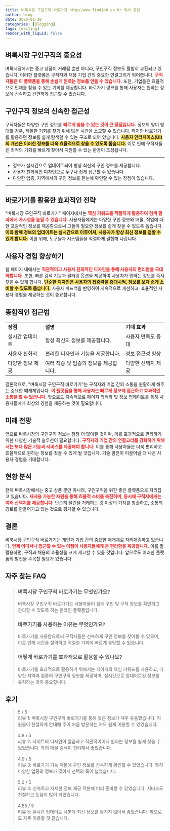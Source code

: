 ```yaml
---
title: 벼룩시장 구인구직 바로가기 http//www.findjob.co.kr 즉시 응답
author: bing
date: 2025-01-30
categories: [Blogging]
tags: [writing]
render_with_liquid: false
---
```



<h2 id='벼룩시장 구인구직의 중요성'>벼룩시장 구인구직의 중요성</h2>

<p>벼룩시장에서는 중고 상품이 거래될 뿐만 아니라, 구인구직 정보도 활발히 교환되고 있습니다. 이러한 플랫폼은 구직자와 채용 기업 간의 중요한 연결고리가 되어줍니다. <b><span style="color: #ee2323;">구직자들은 이 플랫폼을 통해 손쉽게 원하는 정보를 얻을 수 있습니다.</span></b> 또한, 기업들은 효율적으로 인재를 찾을 수 있는 기회를 제공합니다. 바로가기 링크를 통해 사용자는 원하는 정보에 신속하고 간편하게 접근할 수 있습니다.</p>

<h2 id='구인구직 정보의 신속한 접근성'>구인구직 정보의 신속한 접근성</h2>

<p>구직자들은 다양한 구인 정보를 <b><span style="color: #ee2323;">빠르게 찾을 수 있는 것이 큰 장점입니다.</span></b> 정보의 양이 방대할 경우, 적절한 기회를 찾기 위해 많은 시간을 소모할 수 있습니다. 하지만 바로가기를 활용하면 정보를 쉽게 탐색할 수 있는 구조로 되어 있습니다. <b><span style="background-color: #ffe066;">사용자 인터페이스(UI)의 개선은 이러한 정보를 더욱 효율적으로 찾을 수 있도록 돕습니다.</span></b> 이로 인해 구직자들은 최적의 기회를 빠르게 찾아서 지원할 수 있는 환경이 조성됩니다.</p>

<hr />

<ul>
    <li>정보가 실시간으로 업데이트되어 항상 최신의 구인 정보를 제공합니다.</li>
    <li>사용자 친화적인 디자인으로 누구나 쉽게 접근할 수 있습니다.</li>
    <li>다양한 업종, 지역에서의 구인 정보를 한눈에 확인할 수 있는 장점이 있습니다.</li>
</ul>

<hr />

<h2 id='바로가기를 활용한 효과적인 전략'>바로가기를 활용한 효과적인 전략</h2>

<p>"벼룩시장 구인구직 바로가기" 페이지에서는 <b><span style="color: #ee2323;">핵심 키워드를 적절하게 활용하여 검색 결과에서 가시성을 높일 수 있습니다.</span></b> 사용자들에게는 다양한 구인 정보와 매물, 직업에 대한 포괄적인 정보를 제공함으로써 그들이 필요한 정보를 쉽게 찾을 수 있도록 돕습니다. <b><span style="background-color: #ffe066;">이와 함께 정보의 업데이트는 실시간으로 이루어져, 사용자가 항상 최신 정보를 접할 수 있게 합니다.</span></b> 이를 위해, 도구들과 시스템들을 적절하게 결합해 나갑니다.</p>

<h2 id='사용자 경험 향상하기'>사용자 경험 향상하기</h2>

<p>웹 페이지 내에서는 <b><span style="color: #ee2323;">직관적이고 사용자 친화적인 디자인을 통해 사용자의 편리함을 극대화합니다.</span></b> 또한, 빠른 검색 기능과 필터링 옵션을 제공하여 사용자가 원하는 정보를 즉시 찾을 수 있게 합니다. <b><span style="background-color: #ffe066;">단순한 디자인은 사용자의 집중력을 증대시켜, 정보를 보다 쉽게 소비할 수 있도록 돕습니다.</span></b> 사용자 피드백을 반영하여 지속적으로 개선하고, 효율적인 사용자 경험을 제공하는 것이 중요합니다.</p>

<h2 id='종합적인 접근법'>종합적인 접근법</h2>

<table>
    <tr>
        <td><b>장점</b></td>
        <td><b>설명</b></td>
        <td><b>기대 효과</b></td>
    </tr>
    <tr>
        <td>실시간 업데이트</td>
        <td>항상 최신의 정보를 제공합니다.</td>
        <td>사용자 만족도 증대</td>
    </tr>
    <tr>
        <td>사용자 친화적</td>
        <td>편리한 디자인과 기능을 제공합니다.</td>
        <td>정보 접근성 향상</td>
    </tr>
    <tr>
        <td>다양한 정보 제공</td>
        <td>여러 직종 및 업종의 정보를 제공합니다.</td>
        <td>다양한 선택지 제공</td>
    </tr>
</table>

<p>결론적으로, "벼룩시장 구인구직 바로가기"는 구직자와 기업 간의 소통을 원활하게 해주는 중요한 매개체입니다. <b><span style="color: #ee2323;">이 플랫폼을 통해 사용자는 빠르게 정보에 접근하고 효과적인 소통을 할 수 있습니다.</span></b> 앞으로도 지속적으로 페이지 최적화 및 정보 업데이트를 통해 사용자들에게 최상의 경험을 제공하는 것이 필요합니다.</p>

<h2 id='미래 전망'>미래 전망</h2>

<p>앞으로 벼룩시장의 구인구직 정보는 점점 더 많아질 것이며, 이를 효과적으로 관리하기 위한 다양한 기술적 솔루션이 필요합니다. <b><span style="color: #ee2323;">구직자와 기업 간의 연결고리를 강화하기 위해서는 보다 많은 기능과 서비스를 제공해야 합니다.</span></b> 이를 통해 사용자들은 더욱 편리하고 효율적으로 원하는 정보를 찾을 수 있게 될 것입니다. 기술 발전이 이끌어낼 더 나은 사용자 경험을 기대합니다.</p>

<h2 id='현황 분석'>현황 분석</h2>

<p>현재 벼룩시장에서는 중고 상품 뿐만 아니라, 구인구직을 위한 좋은 플랫폼으로 자리잡고 있습니다. <b><span style="color: #ee2323;">재사용 가능한 자원을 통해 효율적 소비를 촉진하며, 동시에 구직자에게는 여러 선택지를 제공합니다.</span></b> 단순히 물건을 거래하는 것 이상의 가치를 창출하고, 소통의 경로를 만들어가고 있는 것으로 평가할 수 있습니다.</p>

<h2 id='결론'>결론</h2>

<p>벼룩시장 구인구직 바로가기는 개인과 기업 간의 중요한 매개체로 자리매김하고 있습니다. <b><span style="color: #ee2323;">언제 어디서나 접근할 수 있는 이점이 사용자들에게 큰 편리함을 제공합니다.</span></b> 이를 잘 활용하면, 구직과 채용의 효율성을 크게 제고할 수 있을 것입니다. 앞으로도 이러한 플랫폼의 발전을 주목할 필요가 있습니다.</p>


<h2 id='자주_찾는_FAQ'>자주 찾는 FAQ</h2>
<div itemscope="" itemtype="https://schema.org/FAQPage"> 
<blockquote> 
<div itemscope="" itemprop="mainEntity" itemtype="https://schema.org/Question"> 
<h3 itemprop="name">벼룩시장 구인구직 바로가기는 무엇인가요?</h3> 
<div itemscope="" itemprop="acceptedAnswer" itemtype="https://schema.org/Answer"> 
<span itemprop="text"> 
<p>벼룩시장 구인구직 바로가기는 사용자들이 쉽게 구인 및 구직 정보를 확인하고 관리할 수 있도록 하는 온라인 플랫폼입니다.</p> 
</span> 
</div> 
</div> 

<div itemscope="" itemprop="mainEntity" itemtype="https://schema.org/Question"> 
<h3 itemprop="name">바로가기를 사용하는 이유는 무엇인가요?</h3> 
<div itemscope="" itemprop="acceptedAnswer" itemtype="https://schema.org/Answer"> 
<span itemprop="text"> 
<p>바로가기를 사용함으로써 구직자들은 신속하게 구인 정보를 찾아볼 수 있으며, 이로 인해 시간을 절약하고 적절한 기회에 빠르게 응답할 수 있습니다.</p> 
</span> 
</div> 
</div> 

<div itemscope="" itemprop="mainEntity" itemtype="https://schema.org/Question"> 
<h3 itemprop="name">어떻게 바로가기를 효과적으로 활용할 수 있나요?</h3> 
<div itemscope="" itemprop="acceptedAnswer" itemtype="https://schema.org/Answer"> 
<span itemprop="text"> 
<p>바로가기를 효과적으로 활용하기 위해서는 페이지의 핵심 키워드를 사용하고, 다양한 지역과 업종의 구인구직 정보를 제공하며, 실시간으로 업데이트된 정보를 유지하는 것이 중요합니다.</p> 
</span> 
</div> 
</div> 

</blockquote> 
</div>
<h2 id='후기'>후기</h2>
<div itemscope itemtype="https://schema.org/Product">
  <blockquote>
  <div itemprop="review" itemscope itemtype="https://schema.org/Review">
      <div itemprop="reviewRating" itemscope itemtype="https://schema.org/Rating"> <span itemprop="ratingValue">5</span> / <span itemprop="bestRating">5</span> </div>
      <span itemprop="reviewBody">리뷰 1: 벼룩시장 구인구직 바로가기를 통해 찾은 정보가 매우 유용했습니다. 직원들이 친절하게 안내해 주어 처음 방문하는 저도 쉽게 이용할 수 있었습니다.</span>
  </div>
  <br>
  <div itemprop="review" itemscope itemtype="https://schema.org/Review">
      <div itemprop="reviewRating" itemscope itemtype="https://schema.org/Rating"> <span itemprop="ratingValue">4.8</span> / <span itemprop="bestRating">5</span> </div>
      <span itemprop="reviewBody">리뷰 2: 사이트의 디자인이 깔끔하고 직관적이어서 원하는 정보를 쉽게 찾을 수 있었습니다. 특히 매물 검색이 편리해서 좋았습니다.</span>
  </div>
  <br>
  <div itemprop="review" itemscope itemtype="https://schema.org/Review">
      <div itemprop="reviewRating" itemscope itemtype="https://schema.org/Rating"> <span itemprop="ratingValue">4.9</span> / <span itemprop="bestRating">5</span> </div>
      <span itemprop="reviewBody">리뷰 3: 바로가기 기능 덕분에 구인 정보를 신속하게 확인할 수 있었습니다. 특히 다양한 업종의 정보가 많아서 선택의 폭이 넓었습니다.</span>
  </div>
  <br>
  <div itemprop="review" itemscope itemtype="https://schema.org/Review">
      <div itemprop="reviewRating" itemscope itemtype="https://schema.org/Rating"> <span itemprop="ratingValue">5.0</span> / <span itemprop="bestRating">5</span> </div>
      <span itemprop="reviewBody">리뷰 4: 신속하고 자세한 정보 제공 덕분에 미리 준비할 수 있었습니다. 서비스도 친절하고 도움이 많이 되었습니다.</span>
  </div>
  <br>
  <div itemprop="review" itemscope itemtype="https://schema.org/Review">
      <div itemprop="reviewRating" itemscope itemtype="https://schema.org/Rating"> <span itemprop="ratingValue">4.85</span> / <span itemprop="bestRating">5</span> </div>
      <span itemprop="reviewBody">리뷰 5: 실시간 업데이트 덕분에 최신 정보를 놓치지 않아서 좋았습니다. 앞으로도 자주 이용할 것 같습니다.</span>
  </div>
  <br>
  </blockquote>
</div>
